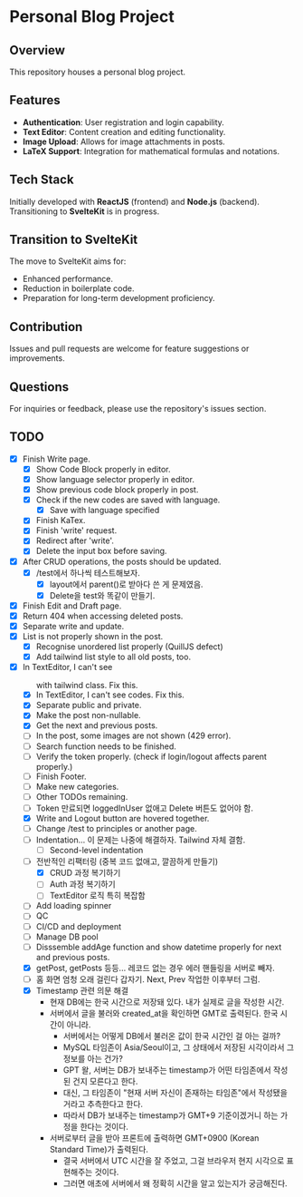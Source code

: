 # Personal Blog Project

## Overview

This repository houses a personal blog project.

## Features

- **Authentication**: User registration and login capability.
- **Text Editor**: Content creation and editing functionality.
- **Image Upload**: Allows for image attachments in posts.
- **LaTeX Support**: Integration for mathematical formulas and notations.

## Tech Stack

Initially developed with **ReactJS** (frontend) and **Node.js** (backend). Transitioning to **SvelteKit** is in
progress.

## Transition to SvelteKit

The move to SvelteKit aims for:

- Enhanced performance.
- Reduction in boilerplate code.
- Preparation for long-term development proficiency.

## Contribution

Issues and pull requests are welcome for feature suggestions or improvements.

## Questions

For inquiries or feedback, please use the repository's issues section.

## TODO

- [X] Finish Write page.
    - [X] Show Code Block properly in editor.
    - [X] Show language selector properly in editor.
    - [X] Show previous code block properly in post.
    - [X] Check if the new codes are saved with language.
        - [X] Save with language specified
    - [X] Finish KaTex.
    - [X] Finish 'write' request.
    - [X] Redirect after 'write'.
    - [X] Delete the input box before saving.
- [X] After CRUD operations, the posts should be updated.
    - [X] /test에서 하나씩 테스트해보자.
        - [X] layout에서 parent()로 받아다 쓴 게 문제였음.
        - [X] Delete을 test와 똑같이 만들기.
- [X] Finish Edit and Draft page.
- [X] Return 404 when accessing deleted posts.
- [X] Separate write and update.
- [X] List is not properly shown in the post.
    - [X] Recognise unordered list properly (QuillJS defect)
    - [X] Add tailwind list style to all old posts, too.
- [X] In TextEditor, I can't see <ul> with tailwind class. Fix this.
- [X] In TextEditor, I can't see codes. Fix this.
- [X] Separate public and private.
- [X] Make the post non-nullable.
- [X] Get the next and previous posts.
- [ ] In the post, some images are not shown (429 error).
- [ ] Search function needs to be finished.
- [ ] Verify the token properly. (check if login/logout affects parent properly.)
- [ ] Finish Footer.
- [ ] Make new categories.
- [ ] Other TODOs remaining.
- [ ] Token 만료되면 loggedInUser 없애고 Delete 버튼도 없어야 함.
- [X] Write and Logout button are hovered together.
- [ ] Change /test to principles or another page.
- [ ] Indentation... 이 문제는 나중에 해결하자. Tailwind 자체 결함.
    - [ ] Second-level indentation
- [ ] 전반적인 리팩터링 (중복 코드 없애고, 깔끔하게 만들기)
    - [X] CRUD 과정 복기하기
    - [ ] Auth 과정 복기하기
    - [ ] TextEditor 로직 특히 복잡함
- [ ] Add loading spinner
- [ ] QC
- [ ] CI/CD and deployment
- [ ] Manage DB pool
- [ ] Disssemble addAge function and show datetime properly for next and previous posts.
- [X] getPost, getPosts 등등... 레코드 없는 경우 에러 핸들링을 서버로 빼자.
- [ ] 홈 화면 엄청 오래 걸린다 갑자기. Next, Prev 작업한 이후부터 그럼.
- [X] Timestamp 관련 의문 해결
    - 현재 DB에는 한국 시간으로 저장돼 있다. 내가 실제로 글을 작성한 시간.
    - 서버에서 글을 불러와 created_at을 확인하면 GMT로 출력된다. 한국 시간이 아니라.
        - 서버에서는 어떻게 DB에서 불러온 값이 한국 시간인 걸 아는 걸까?
        - MySQL 타임존이 Asia/Seoul이고, 그 상태에서 저장된 시각이라서 그 정보를 아는 건가?
        - GPT 왈, 서버는 DB가 보내주는 timestamp가 어떤 타임존에서 작성된 건지 모른다고 한다.
        - 대신, 그 타임존이 "현재 서버 자신이 존재하는 타임존"에서 작성됐을 거라고 추측한다고 한다.
        - 따라서 DB가 보내주는 timestamp가 GMT+9 기준이겠거니 하는 가정을 한다는 것이다.
    - 서버로부터 글을 받아 프론트에 출력하면 GMT+0900 (Korean Standard Time)가 출력된다.
        - 결국 서버에서 UTC 시간을 잘 주었고, 그걸 브라우저 현지 시각으로 표현해주는 것이다.
        - 그러면 애초에 서버에서 왜 정확히 시간을 알고 있는지가 궁금해진다.